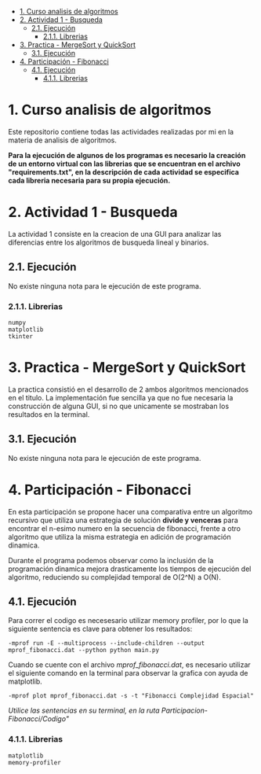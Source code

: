 - [1. Curso analisis de algoritmos](#1-curso-analisis-de-algoritmos)
- [2. Actividad 1 - Busqueda](#2-actividad-1---busqueda)
  - [2.1. Ejecución](#21-ejecución)
    - [2.1.1. Librerias](#211-librerias)
- [3. Practica - MergeSort y QuickSort](#3-practica---mergesort-y-quicksort)
  - [3.1. Ejecución](#31-ejecución)
- [4. Participación - Fibonacci](#4-participación---fibonacci)
  - [4.1. Ejecución](#41-ejecución)
    - [4.1.1. Librerias](#411-librerias)


# 1. Curso analisis de algoritmos

Este repositorio contiene todas las actividades realizadas por mi en la materia de analisis de algoritmos.

**Para la ejecución de algunos de los programas es necesario la creación de un entorno virtual con las librerias que se encuentran en el archivo "requirements.txt", en la descripción de cada actividad se especifica cada libreria necesaria para su propia ejecución.**

# 2. Actividad 1 - Busqueda

La actividad 1 consiste en la creacion de una GUI para analizar las diferencias entre los algoritmos de busqueda lineal y binarios.

## 2.1. Ejecución
No existe ninguna nota para le ejecución de este programa.

### 2.1.1. Librerias
    numpy
    matplotlib
    tkinter

# 3. Practica - MergeSort y QuickSort

La practica consistió en el desarrollo de 2 ambos algoritmos mencionados en el titulo. La implementación fue sencilla ya que no fue necesaria la construcción de alguna GUI, si no que unicamente se mostraban los resultados en la terminal.

## 3.1. Ejecución
No existe ninguna nota para le ejecución de este programa.



# 4. Participación - Fibonacci

En esta participación se propone hacer una comparativa entre un algoritmo recursivo que utiliza una estrategia de solución **divide y venceras** para encontrar el n-esimo numero en la secuencia de fibonacci, frente a otro algoritmo que utiliza la misma estrategia en adición de programación dinamica.

Durante el programa podemos observar como la inclusión de la programación dinamica mejora drasticamente los tiempos de ejecución del algoritmo, reduciendo su complejidad temporal de O(2^N) a O(N).

## 4.1. Ejecución
Para correr el codigo es necesesario utilizar memory profiler, por lo que la siguiente sentencia es clave para obtener los resultados:

    -mprof run -E --multiprocess --include-children --output mprof_fibonacci.dat --python python main.py

Cuando se cuente con el archivo *mprof_fibonacci.dat*, es necesario utilizar el siguiente comando en la terminal para observar la grafica con ayuda de matplotlib.
    
    -mprof plot mprof_fibonacci.dat -s -t "Fibonacci Complejidad Espacial"

*Utilice las sentencias en su terminal, en la ruta Participacion-Fibonacci/Codigo"*

### 4.1.1. Librerias
    matplotlib
    memory-profiler

